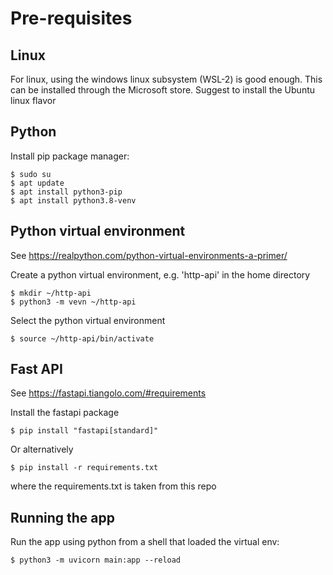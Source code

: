 # Pre-requisites

## Linux

For linux, using the windows linux subsystem (WSL-2) is good enough. This can be installed through the Microsoft store.
Suggest to install the Ubuntu linux flavor

## Python

Install pip package manager:

```
$ sudo su 
$ apt update 
$ apt install python3-pip
$ apt install python3.8-venv
```

## Python virtual environment
See https://realpython.com/python-virtual-environments-a-primer/

Create a python virtual environment, e.g. 'http-api' in the home directory

```
$ mkdir ~/http-api
$ python3 -m vevn ~/http-api
```
Select the python virtual environment
```
$ source ~/http-api/bin/activate
```
## Fast API
See https://fastapi.tiangolo.com/#requirements

Install the fastapi package
```
$ pip install "fastapi[standard]"
```
Or alternatively
```
$ pip install -r requirements.txt
```
where the requirements.txt is taken from this repo

## Running the app
Run the app using python from a shell that loaded the virtual env:
```
$ python3 -m uvicorn main:app --reload
```
